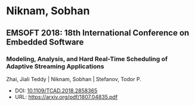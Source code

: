 # Niknam, Sobhan

## EMSOFT 2018: 18th International Conference on Embedded Software

### Modeling, Analysis, and Hard Real-Time Scheduling of Adaptive Streaming Applications
Zhai, Jiali Teddy | Niknam, Sobhan | Stefanov, Todor P.
* DOI: [10.1109/TCAD.2018.2858365](https://doi.org/10.1109/TCAD.2018.2858365)
* URL: <https://arxiv.org/pdf/1807.04835.pdf>

